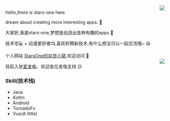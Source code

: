 
<img align="right" src="https://github-readme-stats.vercel.app/api?username=stars-one&show_icons=true&icon_color=CE1D2D&text_color=718096&bg_color=ffffff&hide_title=true&locale=cn&card_width=450" />



Hello,there is stars-one here

dream about creating more interesting apps. 📱

大家好,我是stars-one,梦想是创造出各种有趣的apps 📱

技术宅💻 + 动漫爱好者📺,喜欢折腾新技术,有什么想法可以一起交流哦~ 😃

<img align="right" style="margin-top:20px !important;" src="https://github-readme-stats.vercel.app/api/top-langs/?username=stars-one&card_width=450&theme=vue&layout=compact&langs_count=10&hide=dart,batchfile,ruby,html,css,objective-c&locale=cn" />

个人网站 [StarsOne的杂货小窝](https://stars-one.site/),欢迎访问 🎉

目前入驻[爱发电](https://afdian.net/@stars-one)，欢迎各位发电支持 :wink:
### Skill(技术栈)

- Java
- Kotlin
- Android
- TornadoFx
- Vue(A little)


<br>


